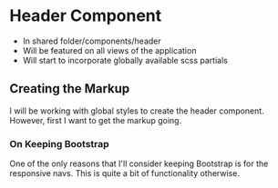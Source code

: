 # Header Component

- In shared folder/components/header
- Will be featured on all views of the application
- Will start to incorporate globally available scss partials

## Creating the Markup

I will be working with global styles to create the header component.
However, first I want to get the markup going.  

### On Keeping Bootstrap

One of the only reasons that I'll consider keeping Bootstrap is for the responsive navs.
This is quite a bit of functionality otherwise.
